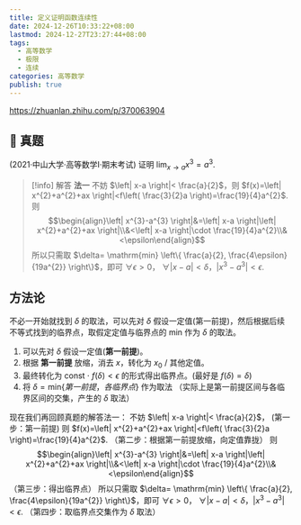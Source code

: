 ```yaml
---
title: 定义证明函数连续性
date: 2024-12-26T10:33:22+08:00
lastmod: 2024-12-27T23:27:44+08:00
tags:
  - 高等数学
  - 极限
  - 连续
categories: 高等数学
publish: true
---
```


https://zhuanlan.zhihu.com/p/370063904
## 🔗 真题

(2021·中山大学·高等数学I·期末考试) 证明 $\lim_{ x \to a }x^{3}=a^{3}$.

>[!info] 解答
> **法一**
> 不妨 $\left| x-a \right|< \frac{a}{2}$，则 $f(x)=\left| x^{2}+a^{2}+ax \right|<f\left( \frac{3}{2}a \right)=\frac{19}{4}a^{2}$.
则 $$\begin{align}\left| x^{3}-a^{3} \right|&=\left| x-a \right|\left| x^{2}+a^{2}+ax \right|\\&<\left| x-a \right|\cdot \frac{19}{4}a^{2}\\&<\epsilon\end{align}$$
所以只需取 $\delta= \mathrm{min} \left\{  \frac{a}{2}, \frac{4\epsilon}{19a^{2}}  \right\}$，即可 $\forall \epsilon>0$， $\forall \left| x-a \right|<\delta$，$\left| x^3-a^3 \right|<\epsilon$.
>


## 方法论

不必一开始就找到 $\delta$ 的取法，可以先对 $\delta$ 假设一定值(第一前提)，然后根据后续不等式找到的临界点，取假定定值与临界点的 $\mathrm{min}$ 作为 $\delta$ 的取法。

1. 可以先对 $\delta$ 假设一定值(**第一前提**)。
2. 根据 **第一前提** 放缩，消去 $x$，转化为 $x_{0}$ / 其他定值。
3. 最终转化为 $\mathrm{const}\ \cdot \ f(\delta) < \epsilon$ 的形式得出临界点。(最好是 $f(\delta)=\delta$)
4. 将 $\delta=\mathrm{min}\{ 第一前提，各临界点 \}$ 作为取法
	（实际上是第一前提区间与各临界区间的交集，产生的 $\delta$ 取法）


现在我们再回顾真题的解答法一：
不妨 $\left| x-a \right|< \frac{a}{2}$， (第一步：第一前提)
则 $f(x)=\left| x^{2}+a^{2}+ax \right|<f\left( \frac{3}{2}a \right)=\frac{19}{4}a^{2}$. （第二步：根据第一前提放缩，向定值靠拢）
则 $$\begin{align}\left| x^{3}-a^{3} \right|&=\left| x-a \right|\left| x^{2}+a^{2}+ax \right|\\&<\left| x-a \right|\cdot \frac{19}{4}a^{2}\\&<\epsilon\end{align}$$ （第三步：得出临界点）
所以只需取 $\delta= \mathrm{min} \left\{  \frac{a}{2}, \frac{4\epsilon}{19a^{2}}  \right\}$，即可 $\forall \epsilon>0$， $\forall \left| x-a \right|<\delta$，$\left| x^3-a^3 \right|<\epsilon$. （第四步：取临界点交集作为 $\delta$ 取法）
